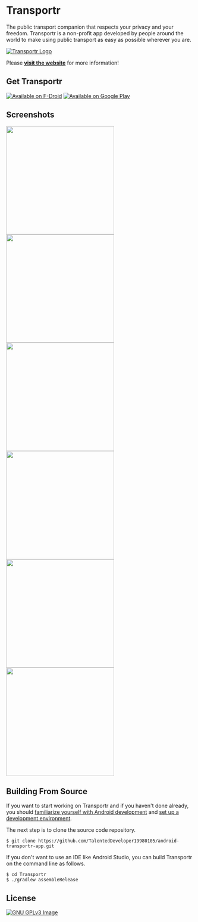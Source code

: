 Transportr
==========

The public transport companion that respects your privacy and your freedom.
Transportr is a non-profit app developed by people around the world to make using public transport as easy as possible wherever you are. 

[![Transportr Logo](/app/src/main/res/mipmap-xhdpi/ic_launcher.png)](https://transportr.app)

Please **[visit the website](https://transportr.app)** for more information!

Get Transportr
--------------

[![Available on F-Droid](/artwork/f-droid.png)](https://f-droid.org/repository/browse/?fdid=de.grobox.liberario)
[![Available on Google Play](/artwork/google-play.png)](https://play.google.com/store/apps/details?id=de.grobox.liberario)

Screenshots
-----------
[<img src="fastlane/metadata/android/en-US/images/phoneScreenshots/1_FirstStart.png" width="290">](fastlane/metadata/android/en-US/images/phoneScreenshots/1_FirstStart.png)
[<img src="fastlane/metadata/android/en-US/images/phoneScreenshots/2_SavedSearches.png" width="290">](fastlane/metadata/android/en-US/images/phoneScreenshots/2_SavedSearches.png)
[<img src="fastlane/metadata/android/en-US/images/phoneScreenshots/3_Trips.png" width="290">](fastlane/metadata/android/en-US/images/phoneScreenshots/3_Trips.png)
[<img src="fastlane/metadata/android/en-US/images/phoneScreenshots/4_TripDetails.png" width="290">](fastlane/metadata/android/en-US/images/phoneScreenshots/4_TripDetails.png)
[<img src="fastlane/metadata/android/en-US/images/phoneScreenshots/5_Station.png" width="290">](fastlane/metadata/android/en-US/images/phoneScreenshots/5_Station.png)
[<img src="fastlane/metadata/android/en-US/images/phoneScreenshots/6_Departures.png" width="290">](fastlane/metadata/android/en-US/images/phoneScreenshots/6_Departures.png)


Building From Source
--------------------

If you want to start working on Transportr and if you haven't done already, you should [familiarize yourself with Android development](https://developer.android.com/training/basics/firstapp/index.html) and [set up a development environment](https://developer.android.com/sdk/index.html).

The next step is to clone the source code repository.

    $ git clone https://github.com/TalentedDeveloper19980105/android-transportr-app.git

If you don't want to use an IDE like Android Studio, you can build Transportr on the command line as follows.

    $ cd Transportr
    $ ./gradlew assembleRelease

License
-------

[![GNU GPLv3 Image](https://www.gnu.org/graphics/gplv3-127x51.png)](https://www.gnu.org/licenses/gpl-3.0.html)